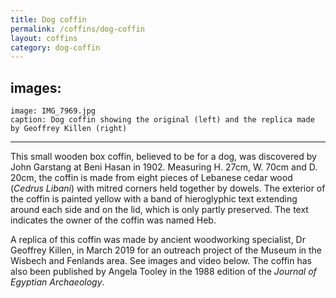 ```yaml
---
title: Dog coffin
permalink: /coffins/dog-coffin
layout: coffins
category: dog-coffin
---
```

images:
  -
    image: IMG_7969.jpg
    caption: Dog coffin showing the original (left) and the replica made by Geoffrey Killen (right)
---

This small wooden box coffin, believed to be for a dog, was discovered by John Garstang at Beni Hasan in 1902. Measuring H. 27cm, W. 70cm and D. 20cm, the coffin is made from eight pieces of Lebanese cedar wood (_Cedrus Libani_) with mitred corners held together by dowels. The exterior of the coffin is painted yellow with a band of hieroglyphic text extending around each side and on the lid, which is only partly preserved. The text indicates the owner of the coffin was named Heb.

A replica of this coffin was made by ancient woodworking specialist, Dr Geoffrey Killen, in March 2019 for an outreach project of the Museum in the Wisbech and Fenlands area. See images and video below. The coffin has also been published by Angela Tooley in the 1988 edition of the _Journal of Egyptian Archaeology_.
